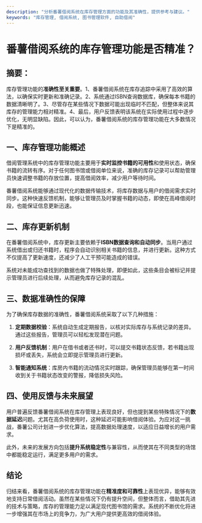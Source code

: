 ```yaml
---
description: "分析番薯借阅系统在库存管理方面的功能及其准确性，提供参考与建议。"
keywords: "库存管理, 借阅系统, 图书管理软件, 自助借阅"
---
```

# 番薯借阅系统的库存管理功能是否精准？

## 摘要：

库存管理功能的**准确性至关重要**。1、番薯借阅系统在库存追踪中采用了高效的算法，以确保实时更新和准确记录。2、系统通过ISBN查询数据库，确保每本书籍的数据清晰明了。3、尽管存在某些情况下数据可能出现临时不匹配，但整体来说其库存的管理能力相对精准。4、最后，用户反馈表明该系统在实际使用过程中逐步优化，无明显缺陷。因此，可以认为，番薯借阅系统的库存管理功能在大多数情况下是精准的。

## 一、库存管理功能概述

借阅管理系统中的库存管理功能主要用于**实时监控书籍的可用性**和使用状态，确保书籍的流转有序。对于任何图书馆或借阅单位来说，准确的库存记录可以帮助管理员快速调整书籍的存放位置，提高借阅效率，减少用户等待时间。

番薯借阅系统能够通过现代化的数据传输技术，将库存数据与用户的借阅需求实时同步。这种快速反馈机制，能够让管理员及时掌握书籍的动态，即使在高峰借阅时段，也能保证信息更新迅速。

## 二、库存更新机制

在番薯借阅系统中，库存更新主要依赖于**ISBN数据查询和自动同步**。当用户通过系统借出或归还书籍时，程序会自动识别相关书籍的信息，并进行更新。这种方式不仅提高了更新速度，还减少了人工干预可能造成的错误。

系统对未能成功查找到的数据也做了特殊处理，即便如此，这些条目会被标记并提示管理员进行后续处理，从而避免库存记录的混乱。

## 三、数据准确性的保障

为了确保库存数据的准确性，番薯借阅系统采取了以下几种措施：

1. **定期数据校验**：系统自动生成定期报告，以核对实际库存与系统记录的差异。通过这些报告，管理员可以轻松发现潜在问题。
   
2. **用户反馈机制**：用户在借书或者还书时，可以提交书籍状态反馈，若书籍出现损坏或丢失，系统会立即提示管理员进行更新。

3. **智能通知系统**：库房内书籍的流动情况实时跟踪，确保管理员能够在第一时间收到关于书籍状态改变的警报，降低损失风险。

## 四、使用反馈与未来展望

用户普遍反馈番薯借阅系统在库存管理上表现良好，但也提到某些特殊情况下的**数据延迟**问题。尤其在高负荷使用时，这种延迟可能影响借阅体验。为应对这一挑战，番薯公司计划进一步优化算法，提高数据处理速度，以适应日益增长的用户需求。

此外，未来的发展方向包括**提升系统稳定性**与兼容性，从而使其在不同类型的场馆中都能稳定运行，满足更多用户的需求。

## 结论

归结来看，番薯借阅系统的库存管理功能在**精准度和可靠性**上表现优异，能够有效地支持日常借阅活动。虽然在某些情况下仍有提升空间，但整体而言，借助其先进的技术与策略，库存的管理能力足以满足现代图书馆的需求。系统的不断优化将进一步增强其在市场上的竞争力，为广大用户提供更高效的借阅体验。

